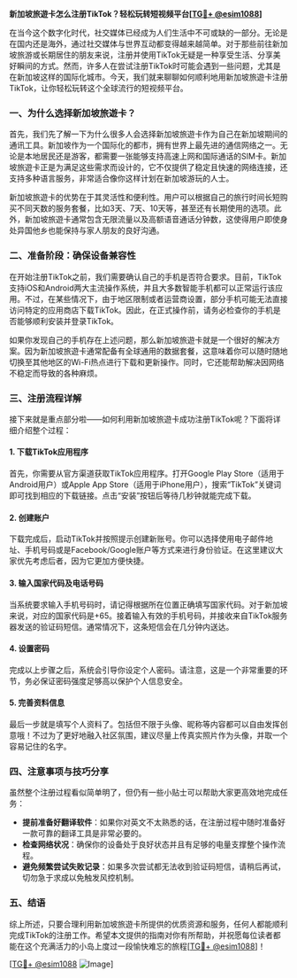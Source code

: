 **新加坡旅遊卡怎么注册TikTok？轻松玩转短视频平台[[TG💪+ @esim1088](https://t.me/s/esim1088)]**

在当今这个数字化时代，社交媒体已经成为人们生活中不可或缺的一部分。无论是在国内还是海外，通过社交媒体与世界互动都变得越来越简单。对于那些前往新加坡旅游或长期居住的朋友来说，注册并使用TikTok无疑是一种享受生活、分享美好瞬间的方式。然而，许多人在尝试注册TikTok时可能会遇到一些问题，尤其是在新加坡这样的国际化城市。今天，我们就来聊聊如何顺利地用新加坡旅遊卡注册TikTok，让你轻松玩转这个全球流行的短视频平台。

### 一、为什么选择新加坡旅遊卡？

首先，我们先了解一下为什么很多人会选择新加坡旅遊卡作为自己在新加坡期间的通讯工具。新加坡作为一个国际化的都市，拥有世界上最先进的通信网络之一。无论是本地居民还是游客，都需要一张能够支持高速上网和国际通话的SIM卡。新加坡旅遊卡正是为满足这些需求而设计的，它不仅提供了稳定且快速的网络连接，还支持多种语言服务，非常适合像你这样计划在新加坡游玩的人士。

新加坡旅遊卡的优势在于其灵活性和便利性。用户可以根据自己的旅行时间长短购买不同天数的服务套餐，比如3天、7天、10天等，甚至还有长期使用的选项。此外，新加坡旅遊卡通常包含无限流量以及高额语音通话分钟数，这使得用户即使身处异国他乡也能保持与家人朋友的良好沟通。

### 二、准备阶段：确保设备兼容性

在开始注册TikTok之前，我们需要确认自己的手机是否符合要求。目前，TikTok支持iOS和Android两大主流操作系统，并且大多数智能手机都可以正常运行该应用。不过，在某些情况下，由于地区限制或者运营商设置，部分手机可能无法直接访问特定的应用商店下载TikTok。因此，在正式操作前，请务必检查你的手机是否能够顺利安装并登录TikTok。

如果你发现自己的手机存在上述问题，那么新加坡旅遊卡就是一个很好的解决方案。因为新加坡旅遊卡通常配备有全球通用的数据套餐，这意味着你可以随时随地切换至其他地区的Wi-Fi热点进行下载和更新操作。同时，它还能帮助解决因网络不稳定而导致的各种麻烦。

### 三、注册流程详解

接下来就是重点部分啦——如何利用新加坡旅遊卡成功注册TikTok呢？下面将详细介绍整个过程：

#### 1. 下载TikTok应用程序
首先，你需要从官方渠道获取TikTok应用程序。打开Google Play Store（适用于Android用户）或Apple App Store（适用于iPhone用户），搜索“TikTok”关键词即可找到相应的下载链接。点击“安装”按钮后等待几秒钟就能完成下载。

#### 2. 创建账户
下载完成后，启动TikTok并按照提示创建新账号。你可以选择使用电子邮件地址、手机号码或是Facebook/Google账户等方式来进行身份验证。在这里建议大家优先考虑后者，因为它更加方便快捷。

#### 3. 输入国家代码及电话号码
当系统要求输入手机号码时，请记得根据所在位置正确填写国家代码。对于新加坡来说，对应的国家代码是+65。接着输入有效的手机号码，并接收来自TikTok服务器发送的验证码短信。通常情况下，这条短信会在几分钟内送达。

#### 4. 设置密码
完成以上步骤之后，系统会引导你设定个人密码。请注意，这是一个非常重要的环节，务必保证密码强度足够高以保护个人信息安全。

#### 5. 完善资料信息
最后一步就是填写个人资料了。包括但不限于头像、昵称等内容都可以自由发挥创意哦！不过为了更好地融入社区氛围，建议尽量上传真实照片作为头像，并取一个容易记住的名字。

### 四、注意事项与技巧分享

虽然整个注册过程看似简单明了，但仍有一些小贴士可以帮助大家更高效地完成任务：

- **提前准备好翻译软件**：如果你对英文不太熟悉的话，在注册过程中随时准备好一款可靠的翻译工具是非常必要的。
- **检查网络状况**：确保你的设备处于良好状态并且有足够的电量支撑整个操作流程。
- **避免频繁尝试失败记录**：如果多次尝试都无法收到验证码短信，请稍后再试，切勿急于求成以免触发风控机制。

### 五、结语

综上所述，只要合理利用新加坡旅遊卡所提供的优质资源和服务，任何人都能顺利完成TikTok的注册工作。希望本文提供的指南对你有所帮助，并祝愿每位读者都能在这个充满活力的小岛上度过一段愉快难忘的旅程[[TG💪+ @esim1088](https://t.me/s/esim1088)]！

[[TG💪+ @esim1088](https://t.me/s/esim1088) ![Image](https://i.postimg.cc/4NQfJmqS/Snipaste-2025-05-13-00-14-12.png)]